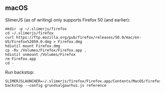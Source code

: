 macOS
-----

SlimerJS (as of writing) only supports Firefox 50 (and earlier):

```
mkdir -p ~/.slimerjs/firefox
cd ~/.slimerjs/firefox
curl https://ftp.mozilla.org/pub/firefox/releases/50.0/mac/en-US/Firefox%2050.0.dmg > Firefox.dmg
hdiutil mount Firefox.dmg
cp -Rv /Volumes/Firefox/Firefox.app .
hdiutil unmount /Volumes/Firefox
rm Firefox.app
cd -
```

Run backstop:

```
SLIMERJSLAUNCHER=~/.slimerjs/firefox/Firefox.app/Contents/MacOS/firefox backstop --config grundsalgaarhus.js reference
```
